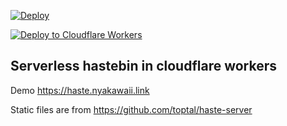 [![Deploy](https://github.com/Chebuya/hasteless/actions/workflows/deploy.yml/badge.svg)](https://github.com/Chebuya/hasteless/actions/workflows/deploy.yml)

[![Deploy to Cloudflare Workers](https://deploy.workers.cloudflare.com/button)](https://deploy.workers.cloudflare.com/?url=https://github.com/Chebuya/hasteless)
## Serverless hastebin in cloudflare workers
Demo https://haste.nyakawaii.link

Static files are from https://github.com/toptal/haste-server
